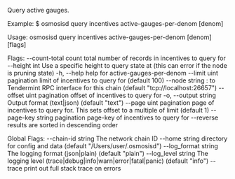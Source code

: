 Query active gauges.

Example:
$ osmosisd query incentives active-gauges-per-denom [denom]

Usage:
  osmosisd query incentives active-gauges-per-denom [denom] [flags]

Flags:
      --count-total       count total number of records in incentives to query for
      --height int        Use a specific height to query state at (this can error if the node is pruning state)
  -h, --help              help for active-gauges-per-denom
      --limit uint        pagination limit of incentives to query for (default 100)
      --node string       <host>:<port> to Tendermint RPC interface for this chain (default "tcp://localhost:26657")
      --offset uint       pagination offset of incentives to query for
  -o, --output string     Output format (text|json) (default "text")
      --page uint         pagination page of incentives to query for. This sets offset to a multiple of limit (default 1)
      --page-key string   pagination page-key of incentives to query for
      --reverse           results are sorted in descending order

Global Flags:
      --chain-id string     The network chain ID
      --home string         directory for config and data (default "/Users/user/.osmosisd")
      --log_format string   The logging format (json|plain) (default "plain")
      --log_level string    The logging level (trace|debug|info|warn|error|fatal|panic) (default "info")
      --trace               print out full stack trace on errors
